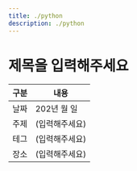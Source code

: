 ```yaml
---
title: ./python
description: ./python
---
```



제목을 입력해주세요
===


|구분|내용|
|---|---|
|날짜|202년 월 일|
|주제|(입력해주세요)|
|테그|(입력해주세요)|
|장소|(입력해주세요)|


